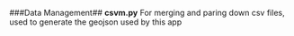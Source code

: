 ###Data Management##
**csvm.py** For merging and paring down csv files, used to generate the geojson used by this app
